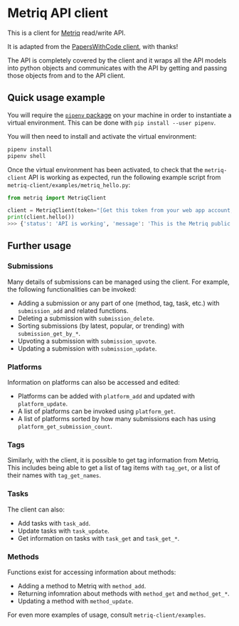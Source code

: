 # Metriq API client

This is a client for [Metriq](https://metriq.info) read/write API.

It is adapted from the [PapersWithCode client](https://github.com/paperswithcode/paperswithcode-client), with thanks!

The API is completely covered by the client and it wraps all the API models
into python objects and communicates with the API by getting and passing those
objects from and to the API client.

## Quick usage example

You will require the [`pipenv` package](https://pipenv.pypa.io/en/latest/) on your machine in order to instantiate a 
virtual environment. This can be done with `pip install --user pipenv`.

You will then need to install and activate the virtual environment:

```bash
pipenv install
pipenv shell
```

Once the virtual environment has been activated, to check that the `metriq-client` API is working as expected, run the 
following example script from `metriq-client/examples/metriq_hello.py`:

```python
from metriq import MetriqClient

client = MetriqClient(token="[Get this token from your web app account, and replace this string with it.]")
print(client.hello())
>>> {'status': 'API is working', 'message': 'This is the Metriq public REST API.'}
```

## Further usage
### Submissions
Many details of submissions can be managed using the client. For example, the following functionalities can be invoked:
- Adding a submission or any part of one (method, tag, task, etc.) with `submission_add` and related functions.
- Deleting a submission with `submission_delete`.
- Sorting submissions (by latest, popular, or trending) with `submission_get_by_*`.
- Upvoting a submission with `submission_upvote`.
- Updating a submission with `submission_update`.

### Platforms
Information on platforms can also be accessed and edited: 
- Platforms can be added with `platform_add` and updated with `platform_update`.
- A list of platforms can be invoked using `platform_get`.
- A list of platforms sorted by how many submissions each has using `platform_get_submission_count`.

### Tags
Similarly, with the client, it is possible to get tag information from Metriq. This includes being able to get a list of tag items with `tag_get`, or a list of their names with `tag_get_names`.

### Tasks
The client can also:
- Add tasks with `task_add`.
- Update tasks with `task_update`.
- Get information on tasks with `task_get` and `task_get_*`.

### Methods
Functions exist for accessing information about methods:
- Adding a method to Metriq with `method_add`.
- Returning infomration about methods with `method_get` and `method_get_*`.
- Updating a method with `method_update`.

For even more examples of usage, consult `metriq-client/examples`.
